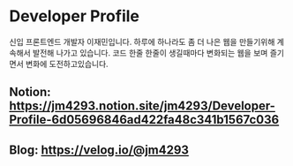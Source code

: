# Developer Profile

신입 프론트엔드 개발자 이재민입니다.
하루에 하나라도 좀 더 나은 웹을 만들기위해 계속해서 발전해 나가고 있습니다.
코드 한줄 한줄이 생길때마다 변화되는 웹을 보며 즐기면서 변화에 도전하고있습니다.

Notion: https://jm4293.notion.site/jm4293/Developer-Profile-6d05696846ad422fa48c341b1567c036
---
Blog: https://velog.io/@jm4293
---

